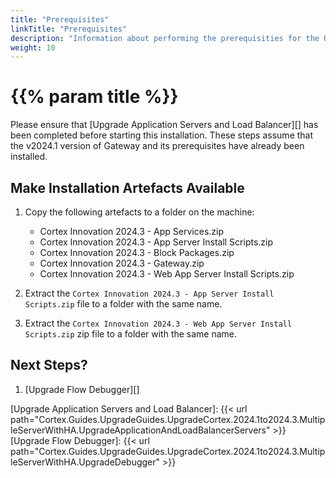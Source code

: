 ```yaml
---
title: "Prerequisites"
linkTitle: "Prerequisites"
description: "Information about performing the prerequisities for the Upgrade of the Web Application Server."
weight: 10
---
```


# {{% param title %}}

Please ensure that [Upgrade Application Servers and Load Balancer][] has been completed before starting this installation. These steps assume that the v2024.1 version of Gateway and its prerequisites have already been installed.

## Make Installation Artefacts Available

1. Copy the following artefacts to a folder on the machine:

   * Cortex Innovation 2024.3 - App Services.zip
   * Cortex Innovation 2024.3 - App Server Install Scripts.zip
   * Cortex Innovation 2024.3 - Block Packages.zip
   * Cortex Innovation 2024.3 - Gateway.zip
   * Cortex Innovation 2024.3 - Web App Server Install Scripts.zip

1. Extract the `Cortex Innovation 2024.3 - App Server Install Scripts.zip` file to a folder with the same name.
1. Extract the `Cortex Innovation 2024.3 - Web App Server Install Scripts.zip` zip file to a folder with the same name.

## Next Steps?

1. [Upgrade Flow Debugger][]

[Upgrade Application Servers and Load Balancer]: {{< url path="Cortex.Guides.UpgradeGuides.UpgradeCortex.2024.1to2024.3.MultipleServerWithHA.UpgradeApplicationAndLoadBalancerServers" >}}
[Upgrade Flow Debugger]: {{< url path="Cortex.Guides.UpgradeGuides.UpgradeCortex.2024.1to2024.3.MultipleServerWithHA.UpgradeDebugger" >}}
